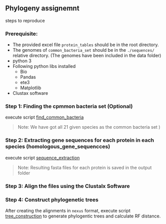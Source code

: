 ## Phylogeny assignemnt 
 steps to reproduce


### Prerequisite: 
- The provided excel file `protein_tables` should be in the root directory.
- The genomes of `common_bacteria_set` should be in the `./sequences/` relative directory. (The genomes have been included in the data folder)
-  python 3
-  Following python libs installed
    - Bio
    - Pandas
    - ete3
    - Matplotlib
- Clustax software

### Step 1: Finding the cpmmon bacteria set (Optional)
execute script [find_common_bacteria](./find_common_bacteria.py) 

> Note: We have got all 21 given species as the common bacteria set
)
### Step 2: Extracting gene sequences for each protein in each species (homologous_gene_sequencces)
execute script [sequence_extraction](./sequence_extraction.py)

> Note: Resulting fasta files for each protein is saved in the output folder

### Step 3: Align the files using the Clustalx Software

### Step 4: Construct phylogenetic trees

After creating the alignments in `nexus` format, execute script  [tree_construction](./tree_construction.py) to generate phylogentic trees and calculate RF distance. 

